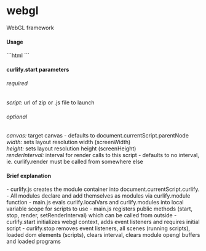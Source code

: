 # webgl
WebGL framework

<h4>Usage</h4>
```html
  <canvas style="width: 480;height: 200">
    <script onload="this.curlify.start({script:'http://api.curlify.com/units/ads/1769/assets/dev.zip',renderInterval:1000/60})" type="text/javascript" src="../curlify.min.js"></script>
  </canvas>
```

<h4>curlify.start parameters</h4>
<h6>required</h6>
<i>script:</i> url of zip or .js file to launch
<h6>optional</h6>
<i>canvas:</i> target canvas - defaults to document.currentScript.parentNode<br>
<i>width:</i> sets layout resolution width (screenWidth)<br>
<i>height:</i> sets layout resolution height (screenHeight)<br>
<i>renderInterval:</i> interval for render calls to this script - defaults to no interval, ie. curlify.render must be called from somewhere else<br>

<h4>Brief explanation</h4>
- curlify.js creates the module container into document.currentScript.curlify.
- All modules declare and add themselves as modules via curlify.module function
- main.js evals curlify.localVars and curlify.modules into local variable scope for scripts to use
- main.js registers public methods (start, stop, render, setRenderInterval) which can be called from outside
- curlify.start initializes webgl context, adds event listeners and requires initial script
- curlify.stop removes event listeners, all scenes (running scripts), loaded dom elements (scripts), clears interval, clears module opengl buffers and loaded programs
